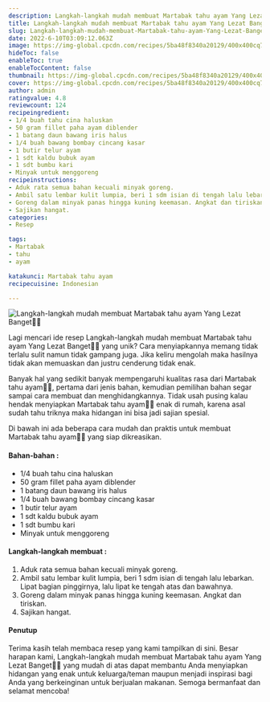 ```yaml
---
description: Langkah-langkah mudah membuat Martabak tahu ayam Yang Lezat Banget"
title: Langkah-langkah mudah membuat Martabak tahu ayam Yang Lezat Banget
slug: Langkah-langkah-mudah-membuat-Martabak-tahu-ayam-Yang-Lezat-Banget
date: 2022-6-10T03:09:12.063Z
image: https://img-global.cpcdn.com/recipes/5ba48f8340a20129/400x400cq70/photo.jpg
hideToc: false
enableToc: true
enableTocContent: false
thumbnail: https://img-global.cpcdn.com/recipes/5ba48f8340a20129/400x400cq70/photo.jpg
cover: https://img-global.cpcdn.com/recipes/5ba48f8340a20129/400x400cq70/photo.jpg
author: admin
ratingvalue: 4.8
reviewcount: 124
recipeingredient:
- 1/4 buah tahu cina haluskan
- 50 gram fillet paha ayam diblender
- 1 batang daun bawang iris halus
- 1/4 buah bawang bombay cincang kasar
- 1 butir telur ayam
- 1 sdt kaldu bubuk ayam
- 1 sdt bumbu kari
- Minyak untuk menggoreng
recipeinstructions:
- Aduk rata semua bahan kecuali minyak goreng.
- Ambil satu lembar kulit lumpia, beri 1 sdm isian di tengah lalu lebarkan. Lipat bagian pinggirnya, lalu lipat ke tengah atas dan bawahnya.
- Goreng dalam minyak panas hingga kuning keemasan. Angkat dan tiriskan.
- Sajikan hangat.
categories:
- Resep

tags:
- Martabak
- tahu
- ayam

katakunci: Martabak tahu ayam
recipecuisine: Indonesian

---
```


![Langkah-langkah mudah membuat Martabak tahu ayam Yang Lezat Banget👩‍🍳](https://img-global.cpcdn.com/recipes/5ba48f8340a20129/400x400cq70/photo.jpg)

Lagi mencari ide resep Langkah-langkah mudah membuat Martabak tahu ayam Yang Lezat Banget👩‍🍳 yang unik? Cara menyiapkannya memang tidak terlalu sulit namun tidak gampang juga. Jika keliru mengolah maka hasilnya tidak akan memuaskan dan justru cenderung tidak enak.

Banyak hal yang sedikit banyak mempengaruhi kualitas rasa dari Martabak tahu ayam👩‍🍳, pertama dari jenis bahan, kemudian pemilihan bahan segar sampai cara membuat dan menghidangkannya. Tidak usah pusing kalau hendak menyiapkan Martabak tahu ayam👩‍🍳 enak di rumah, karena asal sudah tahu triknya maka hidangan ini bisa jadi sajian spesial.

Di bawah ini ada beberapa cara mudah dan praktis untuk membuat Martabak tahu ayam👩‍🍳 yang siap dikreasikan.

<!--inarticleads1-->

#### Bahan-bahan :

- 1/4 buah tahu cina haluskan
- 50 gram fillet paha ayam diblender
- 1 batang daun bawang iris halus
- 1/4 buah bawang bombay cincang kasar
- 1 butir telur ayam
- 1 sdt kaldu bubuk ayam
- 1 sdt bumbu kari
- Minyak untuk menggoreng

<!--inarticleads2-->

#### Langkah-langkah membuat :

1. Aduk rata semua bahan kecuali minyak goreng.
1. Ambil satu lembar kulit lumpia, beri 1 sdm isian di tengah lalu lebarkan. Lipat bagian pinggirnya, lalu lipat ke tengah atas dan bawahnya.
1. Goreng dalam minyak panas hingga kuning keemasan. Angkat dan tiriskan.
1. Sajikan hangat.

#### Penutup

Terima kasih telah membaca resep yang kami tampilkan di sini. Besar harapan kami, Langkah-langkah mudah membuat Martabak tahu ayam Yang Lezat Banget👩‍🍳 yang mudah di atas dapat membantu Anda menyiapkan hidangan yang enak untuk keluarga/teman maupun menjadi inspirasi bagi Anda yang berkeinginan untuk berjualan makanan. Semoga bermanfaat dan selamat mencoba!